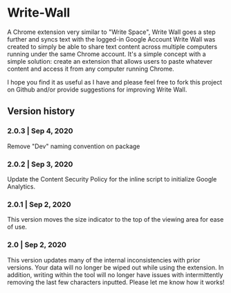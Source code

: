 Write-Wall
==========

A Chrome extension very similar to "Write Space", Write Wall goes a step further and syncs text with the logged-in Google Account
Write Wall was created to simply be able to share text content across multiple computers running under the same Chrome account. It's a simple concept with a simple solution: create an extension that allows users to paste whatever content and access it from any computer running Chrome.

I hope you find it as useful as I have and please feel free to fork this project on Github and/or provide suggestions for improving Write Wall.

## Version history

### 2.0.3 | Sep 4, 2020
Remove "Dev" naming convention on package

### 2.0.2 | Sep 3, 2020
Update the Content Security Policy for the inline script to initialize Google Analytics.

### 2.0.1 | Sep 2, 2020
This version moves the size indicator to the top of the viewing area for ease of use. 

### 2.0 | Sep 2, 2020 
This version updates many of the internal inconsistencies with prior versions. Your data will no longer be wiped out while using the extension. In addition, writing within the tool will no longer have issues with intermittently removing the last few characters inputted. Please let me know how it works!
